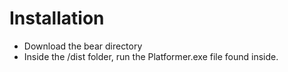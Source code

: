 # Installation
* Download the bear directory
* Inside the /dist folder, run the Platformer.exe file found inside.
